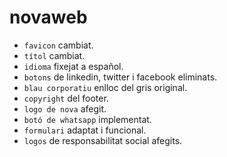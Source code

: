# novaweb

- `favicon` cambiat.
- `títol` cambiat.
- `idioma` fixejat a español.
- `botons` de linkedin, twitter i facebook eliminats.
- `blau corporatiu` enlloc del gris original.
- `copyright` del footer.
- `logo de nova` afegit.
- `botó de whatsapp` implementat.
- `formulari` adaptat i funcional.
- `logos` de responsabilitat social afegits.
